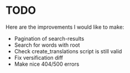 # TODO
Here are the improvements I would like to make:
- Pagination of search-results
- Search for words with root
- Check create_translations script is still valid
- Fix versification diff
- Make nice 404/500 errors

